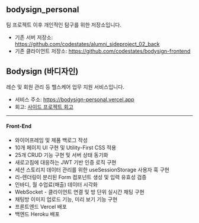## bodysign_personal

팀 프로젝트 이후 개인적인 탐구를 위한 저장소입니다.

- 기존 서버 저장소: https://github.com/codestates/alumni_sideproject_02_back
- 기존 클라이언트 저장소: https://github.com/codestates/bodysign-frontend

## Bodysign (바디자인)

레슨 및 회원 관리 등 헬스케어 업무 지원 서비스입니다.

- 서비스 주소: https://bodysign-personal.vercel.app
- 회고: [사이드 프로젝트 회고](https://smss.netlify.app/2022-04-25-FAILURE)

---

#### Front-End

- 와이어프레임 및 제품 백로그 작성
- 10개 페이지 UI 구현 및 Utility-First CSS 적용
- 25개 CRUD 기능 구현 및 서버 상태 동기화
- 새로고침에 대응하는 JWT 기반 인증 로직 구현
- 세션 스토리지 데이터 관리를 위한 useSessionStorage 사용자 훅 구현
- 리-렌더링이 분리된 Form 컴포넌트 생성 및 입력 유효성 검증
- 인바디, 월 수업료(매출) 데이터 시각화
- WebSocket - 클라이언트 연결 및 방 단위 실시간 채팅 구현
- 채팅방 이미지 업로드 기능, 미리 보기 기능 구현
- 프론트엔드 Vercel 배포
- 백엔드 Heroku 배포
